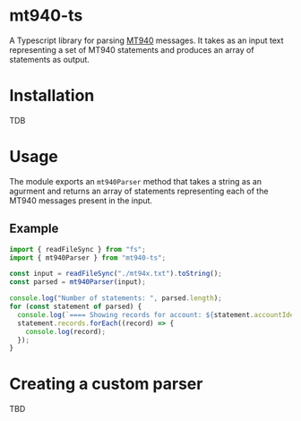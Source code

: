 # mt940-ts

A Typescript library for parsing [MT940](https://www2.swift.com/knowledgecentre/publications/us9m_20200724/2.0?topic=mt940.htm) messages. It takes as an input text representing a set of MT940 statements and produces an array of statements as output. 

# Installation

TDB

# Usage

The module exports an `mt940Parser` method that takes a string as an agurment and returns an array of statements representing each of the MT940 messages present in the input.

## Example

```typescript
import { readFileSync } from "fs";
import { mt940Parser } from "mt940-ts";

const input = readFileSync("./mt94x.txt").toString();
const parsed = mt940Parser(input);

console.log("Number of statements: ", parsed.length);
for (const statement of parsed) {
  console.log(`==== Showing records for account: ${statement.accountIdentification} ====`);
  statement.records.forEach((record) => {
    console.log(record);
  });
}
```

# Creating a custom parser

TBD
